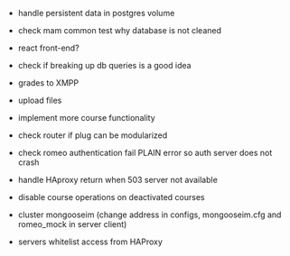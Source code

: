 
- handle persistent data in postgres volume
- check mam common test why database is not cleaned
- react front-end?

- check if breaking up db queries is a good idea
- grades to XMPP
- upload files
- implement more course functionality
- check router if plug can be modularized

- check romeo authentication fail PLAIN error so auth server does not crash
- handle HAproxy return when 503 server not available

- disable course operations on deactivated courses

- cluster mongooseim (change address in configs, mongooseim.cfg and romeo_mock in server client)
- servers whitelist access from HAProxy

